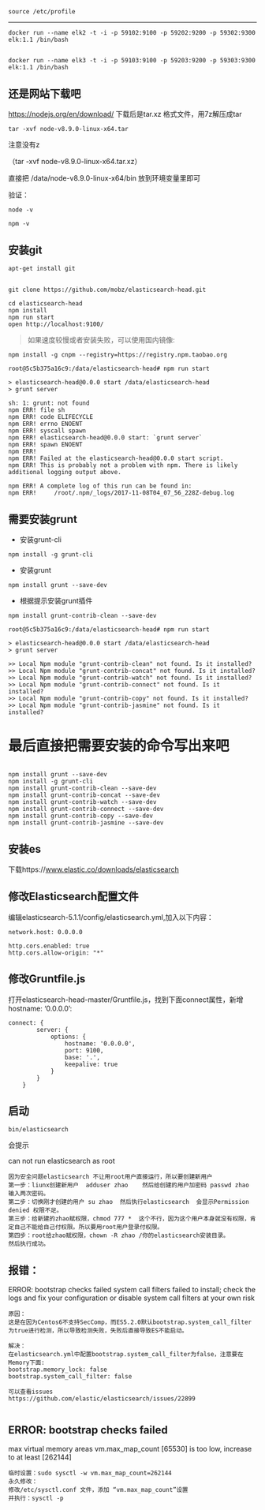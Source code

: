 ## 

```
source /etc/profile
```


---

```
docker run --name elk2 -t -i -p 59102:9100 -p 59202:9200 -p 59302:9300 elk:1.1 /bin/bash


docker run --name elk3 -t -i -p 59103:9100 -p 59203:9200 -p 59303:9300 elk:1.1 /bin/bash
```


## 还是网站下载吧



https://nodejs.org/en/download/
下载后是tar.xz 格式文件，用7z解压成tar



```
tar -xvf node-v8.9.0-linux-x64.tar
```

注意没有z

（tar -xvf node-v8.9.0-linux-x64.tar.xz）

直接把 /data/node-v8.9.0-linux-x64/bin 放到环境变量里即可



验证：

```
node -v 

npm -v
```

## 安装git

```
apt-get install git
```


## 

```
git clone https://github.com/mobz/elasticsearch-head.git
```
```
cd elasticsearch-head
npm install
npm run start
open http://localhost:9100/
```

> 如果速度较慢或者安装失败，可以使用国内镜像:

> 
```
npm install -g cnpm --registry=https://registry.npm.taobao.org
```

```
root@5c5b375a16c9:/data/elasticsearch-head# npm run start

> elasticsearch-head@0.0.0 start /data/elasticsearch-head
> grunt server

sh: 1: grunt: not found
npm ERR! file sh
npm ERR! code ELIFECYCLE
npm ERR! errno ENOENT
npm ERR! syscall spawn
npm ERR! elasticsearch-head@0.0.0 start: `grunt server`
npm ERR! spawn ENOENT
npm ERR! 
npm ERR! Failed at the elasticsearch-head@0.0.0 start script.
npm ERR! This is probably not a problem with npm. There is likely additional logging output above.

npm ERR! A complete log of this run can be found in:
npm ERR!     /root/.npm/_logs/2017-11-08T04_07_56_228Z-debug.log

```

## 需要安装grunt

- 安装grunt-cli
```
npm install -g grunt-cli
```
- 安装grunt
```
npm install grunt --save-dev
```

- 根据提示安装grunt插件
```
npm install grunt-contrib-clean --save-dev
```

```
root@5c5b375a16c9:/data/elasticsearch-head# npm run start

> elasticsearch-head@0.0.0 start /data/elasticsearch-head
> grunt server

>> Local Npm module "grunt-contrib-clean" not found. Is it installed?
>> Local Npm module "grunt-contrib-concat" not found. Is it installed?
>> Local Npm module "grunt-contrib-watch" not found. Is it installed?
>> Local Npm module "grunt-contrib-connect" not found. Is it installed?
>> Local Npm module "grunt-contrib-copy" not found. Is it installed?
>> Local Npm module "grunt-contrib-jasmine" not found. Is it installed?
```

# 最后直接把需要安装的命令写出来吧

```

npm install grunt --save-dev
npm install -g grunt-cli
npm install grunt-contrib-clean --save-dev
npm install grunt-contrib-concat --save-dev
npm install grunt-contrib-watch --save-dev
npm install grunt-contrib-connect --save-dev
npm install grunt-contrib-copy --save-dev
npm install grunt-contrib-jasmine --save-dev

```


## 安装es

下载https://www.elastic.co/downloads/elasticsearch


## 修改Elasticsearch配置文件

编辑elasticsearch-5.1.1/config/elasticsearch.yml,加入以下内容：

```
network.host: 0.0.0.0
```

```
http.cors.enabled: true
http.cors.allow-origin: "*"
```


## 修改Gruntfile.js

打开elasticsearch-head-master/Gruntfile.js，找到下面connect属性，新增hostname: ‘0.0.0.0’:

```
connect: {
        server: {
            options: {
                hostname: '0.0.0.0',
                port: 9100,
                base: '.',
                keepalive: true
            }
        }
    }   

```



## 启动
```
bin/elasticsearch
```
会提示

can not run elasticsearch as root

```
因为安全问题elasticsearch 不让用root用户直接运行，所以要创建新用户
第一步：liunx创建新用户  adduser zhao    然后给创建的用户加密码 passwd zhao    输入两次密码。
第二步：切换刚才创建的用户 su zhao  然后执行elasticsearch  会显示Permission denied 权限不足。
第三步：给新建的zhao赋权限，chmod 777 *  这个不行，因为这个用户本身就没有权限，肯定自己不能给自己付权限。所以要用root用户登录付权限。
第四步：root给zhao赋权限，chown -R zhao /你的elasticsearch安装目录。
然后执行成功。
```


## 报错：
ERROR: bootstrap checks failed
system call filters failed to install; check the logs and fix your configuration or disable system call filters at your own risk



```
原因：
这是在因为Centos6不支持SecComp，而ES5.2.0默认bootstrap.system_call_filter为true进行检测，所以导致检测失败，失败后直接导致ES不能启动。

解决：
在elasticsearch.yml中配置bootstrap.system_call_filter为false，注意要在Memory下面:
bootstrap.memory_lock: false
bootstrap.system_call_filter: false

可以查看issues
https://github.com/elastic/elasticsearch/issues/22899


```


## ERROR: bootstrap checks failed
max virtual memory areas vm.max_map_count [65530] is too low, increase to at least [262144]

```
临时设置：sudo sysctl -w vm.max_map_count=262144
永久修改：
修改/etc/sysctl.conf 文件，添加 “vm.max_map_count”设置
并执行：sysctl -p
```







